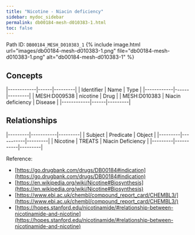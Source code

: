 ```yaml
---
title: "Nicotine - Niacin deficiency"
sidebar: mydoc_sidebar
permalink: db00184-mesh-d010383-1.html
toc: false 
---
```



Path ID: `DB00184_MESH_D010383_1`
{% include image.html url="images/db00184-mesh-d010383-1.png" file="db00184-mesh-d010383-1.png" alt="db00184-mesh-d010383-1" %}

## Concepts

|------------|------|---------|
| Identifier | Name | Type    |
|------------|------|---------|
| MESH:D009538 | nicotine | Drug |
| MESH:D010383 | Niacin deficiency | Disease |
|------------|------|---------|

## Relationships

|---------|-----------|---------|
| Subject | Predicate | Object  |
|---------|-----------|---------|
| Nicotine | TREATS | Niacin Deficiency |
|---------|-----------|---------|

Reference: 
  - [https://go.drugbank.com/drugs/DB00184#indication](https://go.drugbank.com/drugs/DB00184#indication)
  - [https://en.wikipedia.org/wiki/Nicotine#Biosynthesis](https://en.wikipedia.org/wiki/Nicotine#Biosynthesis)
  - [https://www.ebi.ac.uk/chembl/compound_report_card/CHEMBL3/](https://www.ebi.ac.uk/chembl/compound_report_card/CHEMBL3/)
  - [https://hopes.stanford.edu/nicotinamide/#relationship-between-nicotinamide-and-nicotine](https://hopes.stanford.edu/nicotinamide/#relationship-between-nicotinamide-and-nicotine)
